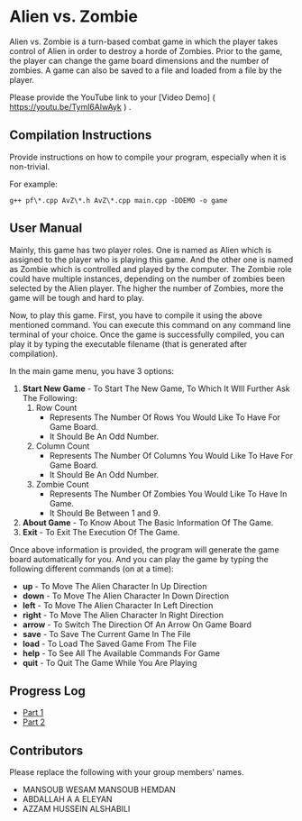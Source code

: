 # Alien vs. Zombie

Alien vs. Zombie is a turn-based combat game in which the player takes control of Alien in order to destroy a horde of Zombies. Prior to the game, the player can change the game board dimensions and the number of zombies. A game can also be saved to a file and loaded from a file by the player.

Please provide the YouTube link to your [Video Demo]
( https://youtu.be/Tyml6AlwAyk ) .

## Compilation Instructions

Provide instructions on how to compile your program, especially when it is non-trivial.

For example:

```
g++ pf\*.cpp AvZ\*.h AvZ\*.cpp main.cpp -DDEMO -o game
```

## User Manual

Mainly, this game has two player roles. One is named as Alien which is assigned to the player who is playing this game. And the other one is named as Zombie which is controlled and played by the computer. The Zombie role could have multiple instances, depending on the number of zombies been selected by the Alien player. The higher the number of Zombies, more the game will be tough and hard to play.

Now, to play this game. First, you have to compile it using the above mentioned command. You can execute this command on any command line terminal of your choice. Once the game is successfully compiled, you can play it by typing the executable filename (that is  generated after compilation).

In the main game menu, you have 3 options:

1. **Start New Game** - To Start The New Game, To Which It WIll Further Ask The Following:
   1. Row Count
      - Represents The Number Of Rows You Would Like To Have For Game Board.
      - It Should Be An Odd Number.
   2. Column Count
      - Represents The Number Of Columns You Would Like To Have For Game Board.
      - It Should Be An Odd Number.
   3. Zombie Count
      - Represents The Number Of Zombies You Would Like To Have In Game.
      - It Should Be Between 1 and 9.
2. **About Game** - To Know About The Basic Information Of The Game.
3. **Exit** - To Exit The Execution Of The Game.

Once above information is provided, the program will generate the game board automatically for you. And you can play the game by typing the following different commands (on at a time):

- **up** - To Move The Alien Character In Up Direction
- **down** - To Move The Alien Character In Down Direction
- **left** - To Move The Alien Character In Left Direction
- **right** - To Move The Alien Character In Right Direction
- **arrow** - To Switch The Direction Of An Arrow On Game Board
- **save** - To Save The Current Game In The File
- **load** - To Load The Saved Game From The File
- **help** - To See All The Available Commands For Game
- **quit** - To Quit The Game While You Are Playing

## Progress Log

- [Part 1](PART1.md)
- [Part 2](PART2.md)

## Contributors

Please replace the following with your group members' names. 

- MANSOUB WESAM MANSOUB HEMDAN
- ABDALLAH A A ELEYAN
- AZZAM HUSSEIN ALSHABILI